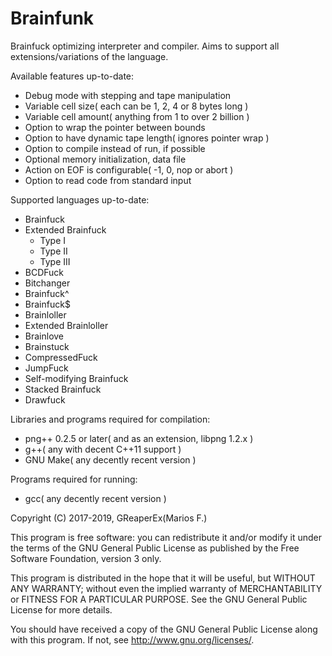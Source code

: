 # Brainfunk

Brainfuck optimizing interpreter and compiler. Aims to support all extensions/variations of the language.

Available features up-to-date:
* Debug mode with stepping and tape manipulation
* Variable cell size( each can be 1, 2, 4 or 8 bytes long )
* Variable cell amount( anything from 1 to over 2 billion )
* Option to wrap the pointer between bounds
* Option to have dynamic tape length( ignores pointer wrap )
* Option to compile instead of run, if possible
* Optional memory initialization, data file
* Action on EOF is configurable( -1, 0, nop or abort )
* Option to read code from standard input

Supported languages up-to-date:
* Brainfuck
* Extended Brainfuck
  * Type I
  * Type II
  * Type III
* BCDFuck
* Bitchanger
* Brainfuck^
* Brainfuck$
* Brainloller
* Extended Brainloller
* Brainlove
* Brainstuck
* CompressedFuck
* JumpFuck
* Self-modifying Brainfuck
* Stacked Brainfuck
* Drawfuck

Libraries and programs required for compilation:
* png++ 0.2.5 or later( and as an extension, libpng 1.2.x )
* g++( any with decent C++11 support )
* GNU Make( any decently recent version )

Programs required for running:
* gcc( any decently recent version )


Copyright (C) 2017-2019, GReaperEx(Marios F.)

This program is free software: you can redistribute it and/or modify
it under the terms of the GNU General Public License as published by
the Free Software Foundation, version 3 only.

This program is distributed in the hope that it will be useful,
but WITHOUT ANY WARRANTY; without even the implied warranty of
MERCHANTABILITY or FITNESS FOR A PARTICULAR PURPOSE.  See the
GNU General Public License for more details.

You should have received a copy of the GNU General Public License
along with this program.  If not, see <http://www.gnu.org/licenses/>.
